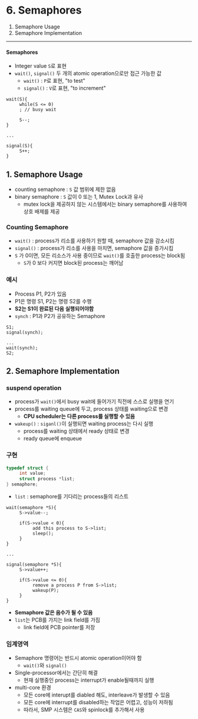 # 6. Semaphores

1. Semaphore Usage
2. Semaphore Implementation

---

#### Semaphores

- Integer value `S`로 표현
- `wait()`, `signal()` 두 개의 atomic operation으로만 접근 가능한 값
    - `wait()` :  `P`로 표현, "to test"
    - `signal()` : `V`로 표현, "to increment"

````
wait(S){
     while(S <= 0) 
     ; // busy wait
     
     S--;
}

...

signal(S){
     S++;
}
````

## 1. Semaphore Usage

- counting semaphore : `S` 값 범위에 제한 없음
- binary semaphore : `S` 값이 0 또는 1, Mutex Lock과 유사
    - mutex lock을 제공하지 않는 시스템에서는 binary semaphore를 사용하여 상호 배제를 제공

### Counting Semaphore

- `wait()` : process가 리소를 사용하기 원할 때, semaphore 값을 감소시킴
- `signal()` : process가 리소를 사용을 마치면, semaphore 값을 증가시킴
- `S` 가 0이면, 모든 리소스가 사용 중이므로 `wait()`를 호출한 process는 block됨
    - `S`가 0 보다 커지면 block된 process는 깨어남

### 예시

- Process P1, P2가 있음
- P1은 명령 S1, P2는 명령 S2를 수행
- **S2는 S1이 완료된 다음 실행되어야함**
- `synch` : P1과 P2가 공유하는 Semaphore

````
S1;
signal(synch);

...
wait(synch);
S2;
````

## 2. Semaphore Implementation

### suspend operation

- process가 `wait()`에서 busy wait에 들어가기 직전에 스스로 실행을 연기
- process를 waiting queue에 두고, process 상태를 waiting으로 변경
    - **CPU scheduler는 다른 process를 실행할 수 있음**
- `wakeup()` :  `siganl()`이 실행되면 waiting process는 다시 실행
    - process를 waiting 상태에서 ready 상태로 변경
    - ready queue에 enqueue

### 구현

```c
typedef struct {
     int value;
     struct process *list;
} semaphore;
```

- `list` : semaphore를 기다리는 process들의 리스트

````
wait(semaphore *S){
     S->value--;
     
     if(S->value < 0){
          add this process to S->list;
          sleep();
     }
}

...

signal(semaphore *S){
     S->value++;
     
     if(S->value <= 0){
          remove a process P from S->list;
          wakeup(P);
     }
}
````

- **Semaphore 값은 음수가 될 수 있음**
- `list`는 PCB를 가지는 link field를 가짐
    - link field에 PCB pointer를 저장

### 임계영역

- Semaphore 명령어는 반드시 atomic operation이어야 함
    - `wait()`와 `signal()`
- Single-processor에서는 간단히 해결
    - 현재 실행중인 process는 interrupt가 enable될때까지 실행
- multi-core 환경
    - 모든 core에 interupt를 diabled 해도, interleave가 발생할 수 있음
    - 모든 core에 interrupt를 disabled하는 작업은 어렵고, 성능이 저하됨
    - 따라서, SMP 시스템은 `CAS`와 spinlock를 추가해서 사용

  
